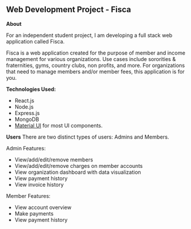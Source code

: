 ## Web Development Project - Fisca

**About**

For an independent student project, I am developing a full stack web application called Fisca.

Fisca is a web application created for the purpose of member and income management for various organizations. Use cases include sororities & fraternities, gyms, country clubs, non profits, and more. For organizations that need to manage members and/or member fees, this application is for you.

**Technologies Used:**

- React.js
- Node.js
- Express.js
- MongoDB
- [Material UI](https://mui.com/) for most UI components.

**Users**
There are two distinct types of users: Admins and Members.

Admin Features:
- View/add/edit/remove members
- View/add/edit/remove charges on member accounts
- View organization dashboard with data visualization
- View payment history
- View invoice history

Member Features:
- View account overview
- Make payments
- View payment history


